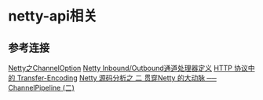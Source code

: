 # netty-api相关

## 参考连接
[Netty之ChannelOption](https://www.cnblogs.com/googlemeoften/p/6082785.html)
[Netty Inbound/Outbound通道处理器定义](https://www.iteye.com/blog/donald-draper-2387019)
[HTTP 协议中的 Transfer-Encoding](https://imququ.com/post/transfer-encoding-header-in-http.html)
[Netty 源码分析之 二 贯穿Netty 的大动脉 ── ChannelPipeline (二)](https://segmentfault.com/a/1190000007309311)
